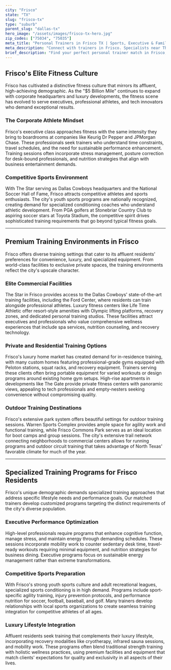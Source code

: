 ```yaml
---
city: "Frisco"
state: "TX"
slug: "frisco-tx"
type: "suburb"
parent_slug: "dallas-tx"
hero_image: "/assets/images/frisco-tx-hero.jpg"
zip_codes: ["75034", "75035"]
meta_title: "Personal Trainers in Frisco TX | Sports, Executive & Family Fitness"
meta_description: "Connect with trainers in Frisco. Specialists near The Star (Dallas Cowboys HQ), sports performance, and high-growth family fitness routines."
brief_description: "Find your perfect personal trainer match in Frisco, TX. Our elite service connects ambitious professionals, competitive athletes, and luxury-focused residents with certified trainers who specialize in high-performance results. Whether you're an executive at The Star, a tech professional in the $1.5B Fields development, or preparing for competitive sports, we match you with trainers who understand Frisco's unique fitness demands. From private sessions at Cowboys HQ facilities to luxury home gym training, we deliver personalized programs for body transformation, athletic performance, and executive wellness. Start your premium fitness journey today with our exclusive matching service."
---
```

## Frisco's Elite Fitness Culture

Frisco has cultivated a distinctive fitness culture that mirrors its affluent, high-achieving demographic. As the "$5 Billion Mile" continues to expand with corporate headquarters and luxury developments, the fitness scene has evolved to serve executives, professional athletes, and tech innovators who demand exceptional results.

### The Corporate Athlete Mindset

Frisco's executive class approaches fitness with the same intensity they bring to boardrooms at companies like Keurig Dr Pepper and JPMorgan Chase. These professionals seek trainers who understand time constraints, travel schedules, and the need for sustainable performance enhancement. Training sessions often incorporate stress management, posture correction for desk-bound professionals, and nutrition strategies that align with business entertainment demands.

### Competitive Sports Environment

With The Star serving as Dallas Cowboys headquarters and the National Soccer Hall of Fame, Frisco attracts competitive athletes and sports enthusiasts. The city's youth sports programs are nationally recognized, creating demand for specialized conditioning coaches who understand athletic development. From PGA golfers at Stonebriar Country Club to aspiring soccer stars at Toyota Stadium, the competitive spirit drives sophisticated training requirements that go beyond typical fitness goals.

---

## Premium Training Environments in Frisco

Frisco offers diverse training settings that cater to its affluent residents' preferences for convenience, luxury, and specialized equipment. From world-class facilities to exclusive private spaces, the training environments reflect the city's upscale character.

### Elite Commercial Facilities

The Star in Frisco provides access to the Dallas Cowboys' state-of-the-art training facilities, including the Ford Center, where residents can train alongside professional athletes. Luxury fitness centers like Life Time Athletic offer resort-style amenities with Olympic lifting platforms, recovery zones, and dedicated personal training studios. These facilities attract executives and professionals who value comprehensive wellness experiences that include spa services, nutrition counseling, and recovery technology.

### Private and Residential Training Options

Frisco's luxury home market has created demand for in-residence training, with many custom homes featuring professional-grade gyms equipped with Peloton stations, squat racks, and recovery equipment. Trainers serving these clients often bring portable equipment for varied workouts or design programs around existing home gym setups. High-rise apartments in developments like The Gate provide private fitness centers with panoramic views, appealing to tech professionals and empty-nesters seeking convenience without compromising quality.

### Outdoor Training Destinations

Frisco's extensive park system offers beautiful settings for outdoor training sessions. Warren Sports Complex provides ample space for agility work and functional training, while Frisco Commons Park serves as an ideal location for boot camps and group sessions. The city's extensive trail network connecting neighborhoods to commercial centers allows for running programs and outdoor circuit training that takes advantage of North Texas' favorable climate for much of the year.

---

## Specialized Training Programs for Frisco Residents

Frisco's unique demographic demands specialized training approaches that address specific lifestyle needs and performance goals. Our matched trainers develop customized programs targeting the distinct requirements of the city's diverse population.

### Executive Performance Optimization

High-level professionals require programs that enhance cognitive function, manage stress, and maintain energy through demanding schedules. These sessions incorporate mobility work to counter sedentary desk time, travel-ready workouts requiring minimal equipment, and nutrition strategies for business dining. Executive programs focus on sustainable energy management rather than extreme transformations.

### Competitive Sports Preparation

With Frisco's strong youth sports culture and adult recreational leagues, specialized sports conditioning is in high demand. Programs include sport-specific agility training, injury prevention protocols, and performance nutrition for soccer, football, baseball, and golf. Many trainers develop relationships with local sports organizations to create seamless training integration for competitive athletes of all ages.

### Luxury Lifestyle Integration

Affluent residents seek training that complements their luxury lifestyle, incorporating recovery modalities like cryotherapy, infrared sauna sessions, and mobility work. These programs often blend traditional strength training with holistic wellness practices, using premium facilities and equipment that match clients' expectations for quality and exclusivity in all aspects of their lives.